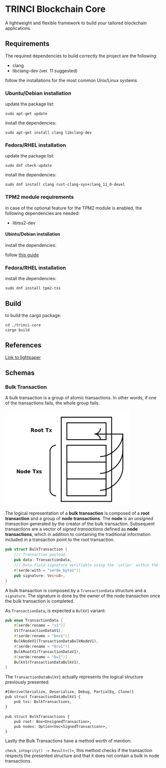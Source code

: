 TRINCI Blockchain Core
======================

A lightweight and flexible framework to build your tailored blockchain applications.

## Requirements

The required dependencies to build correctly the project are the following:

- clang
- libclang-dev (ver. 11 suggested)

follow the installations for the most common Unix/Linux systems 

### Ubuntu/Debian installation

update the package list:

```
sudo apt-get update
```

install the dependencies:

```
sudo apt-get install clang libclang-dev
```

### Fedora/RHEL installation

update the package list:

```
sudo dnf check-update
```

install the dependencies:
```
sudo dnf install clang rust-clang-sys+clang_11_0-devel
```

### TPM2 module requirements

in case of the optional feature for the TPM2 module is enabled, the following dependencies are needed:

- libtss2-dev

#### Ubintu/Debian installation


install the dependencies:

follow [this guide](https://github.com/tpm2-software/tpm2-tss/blob/master/INSTALL.md)


### Fedora/RHEL installation

install the dependencies:
```
sudo dnf install tpm2-tss
```

## Build

to build the cargo package:

```
cd ./trinci-core
cargo build
```

References
----------

[Link to lightpaper](https://github.com/affidaty-blockchain/whitepaper) 

## Schemas

### Bulk Transaction

A bulk transaction is a group of atomic transactions. In other words, if one of the transactions fails, the whole group fails.

![Bulk transaction structure](./bulk.png)

The logical representation of a **bulk transaction** is composed of a **root transaction** and a group of **node transactions**. The **node** is an *unsigned transaction* generated by the creator of the bulk transaction. Subsequent transactions are a vector of *signed transactions* defined as **node transactions**, which in addition to containing the traditional information included in a transaction point to the root transaction. 

```rust
pub struct BulkTransaction {
    /// Transaction payload.
    pub data: TransactionData,
    /// Data field signature verifiable using the `caller` within the `data`.
    #[serde(with = "serde_bytes")]
    pub signature: Vec<u8>,
}
```

A bulk transaction is composed by a `TransactionData` structure and a `signature`. The signature is done by the owner of the node transaction once the bulk transaction is completed.

As `TransactionData`, is expected a `BulkV1` variant:

```rust
pub enum TransactionData {
    #[serde(rename = "v1")]
    V1(TransactionDataV1),
    #[serde(rename = "bnv1")]
    BulkNodeV1(TransactionDataBulkNodeV1),
    #[serde(rename = "brv1")]
    BulkRootV1(TransactionDataV1),
    #[serde(rename = "bv1")]
    BulkV1(TransactionDataBulkV1),
}
```

The `TransactionDataBulkV1` actually represents the logical structure previously presented:

```
#[derive(Serialize, Deserialize, Debug, PartialEq, Clone)]
pub struct TransactionDataBulkV1 {
    pub txs: BulkTransactions,
}

pub struct BulkTransactions {
    pub root: Box<UnsignedTransaction>,
    pub nodes: Option<Vec<SignedTransaction>>,
}
```

Lastly the Bulk Transactions have a method worth of mention:

`check_integrity() -> Result<()>`, this method checks if the transaction respects the presented structure and that it does not contain a bulk in node transactions.